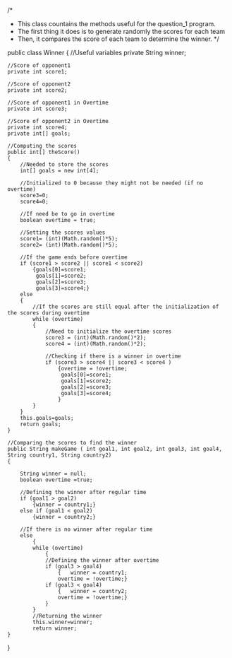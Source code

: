 /*
 * This class countains the methods useful for the question_1 program.
 * The first thing it does is to generate randomly the scores for each team
 * Then, it compares the score of each team to determine the winner.
 */


public class Winner 
{
	//Useful variables
	private String winner;
	
	//Score of opponent1
	private int score1;
	
	//Score of opponent2
	private int score2;
	
	//Score of opponent1 in Overtime
	private int score3;
	
	//Score of opponent2 in Overtime
	private int score4;
	private int[] goals;
	
	//Computing the scores
	public int[] theScore()
	{
		//Needed to store the scores
		int[] goals = new int[4];
		
		//Initialized to 0 because they might not be needed (if no overtime)
		score3=0;
		score4=0;
		
		//If need be to go in overtime
		boolean overtime = true;
		
		//Setting the scores values
		score1= (int)(Math.random()*5);
		score2= (int)(Math.random()*5);
		
		//If the game ends before overtime
		if (score1 > score2 || score1 < score2)
			{goals[0]=score1;
			 goals[1]=score2;
			 goals[2]=score3;
			 goals[3]=score4;}
		else 
		{
			//If the scores are still equal after the initialization of the scores during overtime
			while (overtime)
			{
				//Need to initialize the overtime scores
				score3 = (int)(Math.random()*2);
				score4 = (int)(Math.random()*2);
				
				//Checking if there is a winner in overtime
				if (score3 > score4 || score3 < score4 )
					{overtime = !overtime;
					 goals[0]=score1;
					 goals[1]=score2;
					 goals[2]=score3;
					 goals[3]=score4;
					}
			}			
		}
		this.goals=goals;
		return goals;
	}
	
	//Comparing the scores to find the winner
	public String makeGame ( int goal1, int goal2, int goal3, int goal4, String country1, String country2) 
	{
		
		String winner = null;
		boolean overtime =true;
		
		//Defining the winner after regular time
		if (goal1 > goal2)
			{winner = country1;}
		else if (goal1 < goal2)
			{winner = country2;}
		
		//If there is no winner after regular time
		else 
			{
			while (overtime)
				{
				//Defining the winner after overtime
				if (goal3 > goal4)
					{	winner = country1;
					overtime = !overtime;}		
				if (goal3 < goal4)
					{	winner = country2;
					overtime = !overtime;}		
				}			
			}
			//Returning the winner
			this.winner=winner;
			return winner;
	}
}
